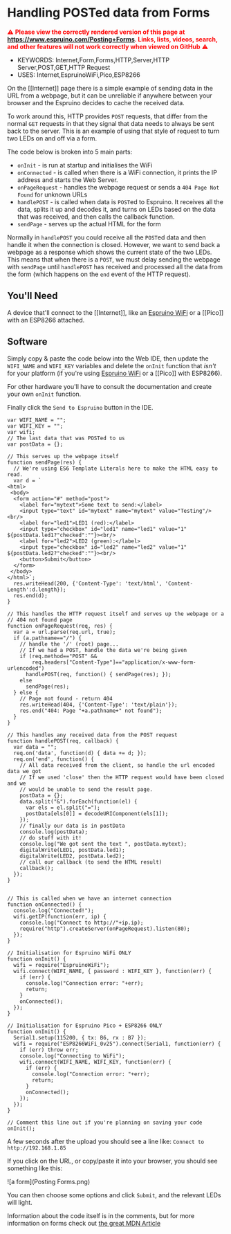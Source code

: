 <!--- Copyright (c) 2018 Gordon Williams, Pur3 Ltd. See the file LICENSE for copying permission. -->
Handling POSTed data from Forms
===============================

<span style="color:red">:warning: **Please view the correctly rendered version of this page at https://www.espruino.com/Posting+Forms. Links, lists, videos, search, and other features will not work correctly when viewed on GitHub** :warning:</span>

* KEYWORDS: Internet,Form,Forms,HTTP,Server,HTTP Server,POST,GET,HTTP Request
* USES: Internet,EspruinoWiFi,Pico,ESP8266

On the [[Internet]] page there is a simple example of sending data in the
URL from a webpage, but it can be unreliable if anywhere between
your browser and the Espruino decides to cache the received data.

To work around this, HTTP provides `POST` requests, that differ from the normal
`GET` requests in that they signal that data needs to always be sent back
to the server. This is an example of using that style of request to turn two
LEDs on and off via a form.

The code below is broken into 5 main parts:

* `onInit` - is run at startup and initialises the WiFi
* `onConnected` - is called when there is a WiFi connection, it prints the IP address and starts the Web Server.
* `onPageRequest` - handles the webpage request or sends a `404 Page Not Found` for unknown URLs
* `handlePOST` - is called when data is `POST`ed to Espruino. It receives all the data, splits it up and decodes it, and turns on LEDs based on the data that was received, and then calls the callback function.
* `sendPage` - serves up the actual HTML for the form

Normally in `handlePOST` you could receive all the `POST`ed data and then handle
it when the connection is closed. However, we want to send back a webpage as
a response which shows the current state of the two LEDs. This
means that when there is a `POST`, we must delay sending the webpage with
`sendPage` until `handlePOST` has received and processed all the data from the
form (which happens on the `end` event of the HTTP request).

You'll Need
----------

A device that'll connect to the [[Internet]], like an [Espruino WiFi](/WiFi)
or a [[Pico]] with an ESP8266 attached.


Software
--------

Simply copy & paste the code below into the Web IDE, then update the `WIFI_NAME`
and `WIFI_KEY` variables and delete the `onInit` function that *isn't* for
your platform (if you're using [Espruino WiFi](/WiFi) or a [[Pico]] with ESP8266).

For other hardware you'll have to consult the documentation and create your
own `onInit` function.

Finally click the `Send to Espruino` button in the IDE.

```
var WIFI_NAME = "";
var WIFI_KEY = "";
var wifi;
// The last data that was POSTed to us
var postData = {};

// This serves up the webpage itself
function sendPage(res) {
  // We're using ES6 Template Literals here to make the HTML easy to read.
  var d = `
<html>
 <body>
  <form action="#" method="post">
    <label for="mytext">Some text to send:</label>
    <input type="text" id="mytext" name="mytext" value="Testing"/><br/>
    <label for="led1">LED1 (red):</label>
    <input type="checkbox" id="led1" name="led1" value="1" ${postData.led1?"checked":""}><br/>
    <label for="led2">LED2 (green):</label>
    <input type="checkbox" id="led2" name="led2" value="1" ${postData.led2?"checked":""}><br/>
    <button>Submit</button>
  </form>
 </body>
</html>`;
  res.writeHead(200, {'Content-Type': 'text/html', 'Content-Length':d.length});
  res.end(d);
}  

// This handles the HTTP request itself and serves up the webpage or a
// 404 not found page
function onPageRequest(req, res) {
  var a = url.parse(req.url, true);
  if (a.pathname=="/") {
    // handle the '/' (root) page...
    // If we had a POST, handle the data we're being given
    if (req.method=="POST" &&
        req.headers["Content-Type"]=="application/x-www-form-urlencoded")
      handlePOST(req, function() { sendPage(res); });
    else
      sendPage(res);
  } else {
    // Page not found - return 404
    res.writeHead(404, {'Content-Type': 'text/plain'});
    res.end("404: Page "+a.pathname+" not found");
  }
}

// This handles any received data from the POST request
function handlePOST(req, callback) {
  var data = "";
  req.on('data', function(d) { data += d; });
  req.on('end', function() {
    // All data received from the client, so handle the url encoded data we got
    // If we used 'close' then the HTTP request would have been closed and we
    // would be unable to send the result page.
    postData = {};
    data.split("&").forEach(function(el) {
      var els = el.split("=");
      postData[els[0]] = decodeURIComponent(els[1]);
    });
    // finally our data is in postData
    console.log(postData);
    // do stuff with it!
    console.log("We got sent the text ", postData.mytext);
    digitalWrite(LED1, postData.led1);
    digitalWrite(LED2, postData.led2);
    // call our callback (to send the HTML result)
    callback();
  });
}


// This is called when we have an internet connection
function onConnected() {
  console.log("Connected!");
  wifi.getIP(function(err, ip) {
    console.log("Connect to http://"+ip.ip);
    require("http").createServer(onPageRequest).listen(80);
  });
}

// Initialisation for Espruino WiFi ONLY
function onInit() {
  wifi = require("EspruinoWiFi");
  wifi.connect(WIFI_NAME, { password : WIFI_KEY }, function(err) {
    if (err) {
      console.log("Connection error: "+err);
      return;
    }
    onConnected();
  });
}

// Initialisation for Espruino Pico + ESP8266 ONLY
function onInit() {
  Serial1.setup(115200, { tx: B6, rx : B7 });
  wifi = require("ESP8266WiFi_0v25").connect(Serial1, function(err) {
    if (err) throw err;
    console.log("Connecting to WiFi");
    wifi.connect(WIFI_NAME, WIFI_KEY, function(err) {
      if (err) {
        console.log("Connection error: "+err);
        return;
      }
      onConnected();
    });
  });
}

// Comment this line out if you're planning on saving your code
onInit();
```

A few seconds after the upload you should see a line like: `Connect to http://192.168.1.85`

If you click on the URL, or copy/paste it into your browser, you should see
something like this:

![a form](Posting Forms.png)

You can then choose some options and click `Submit`, and the relevant
LEDs will light.

Information about the code itself is in the comments, but for more information
on forms check out [the great MDN Article](https://developer.mozilla.org/en-US/docs/Learn/HTML/Forms)
